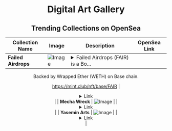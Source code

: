 <div align="center">

# Digital Art Gallery

## Trending Collections on OpenSea

| Collection Name                       | Image                                                                                     | Description                       | OpenSea Link                                                                                          |
|---------------------------------------|-------------------------------------------------------------------------------------------|-----------------------------------|--------------------------------------------------------------------------------------------------------|
| **Failed Airdrops** | ![Image](https://i.seadn.io/s/raw/files/b9f9d78c8cd5e7d3d6f11265d826dde3.jpg?w=500&auto=format?w=200&auto=format) | <details><summary>Failed Airdrops (FAIR) is a Bo...</summary>Failed Airdrops (FAIR) is a Bonding Curved ERC-1155 token created on mint.club.

Backed by Wrapped Ether (WETH) on Base chain.

https://mint.club/nft/base/FAIR</details> | <details><summary>Link</summary>[Failed Airdrops](https://opensea.io/collection/failed-airdrops)</details> |
| **Mecha Wreck** | ![Image](https://i.seadn.io/s/raw/files/41085201d7a9213657ba324a59c2a80b.jpg?w=500&auto=format?w=200&auto=format) |  | <details><summary>Link</summary>[Mecha Wreck](https://opensea.io/collection/mecha-wreck-1)</details> |
| **Yasemin Arts** | ![Image](https://i.seadn.io/s/raw/files/db687516696d605459deaf8bf5e3cda1.jpg?w=500&auto=format?w=200&auto=format) |  | <details><summary>Link</summary>[Yasemin Arts](https://opensea.io/collection/yasemin-arts)</details> |

</div>